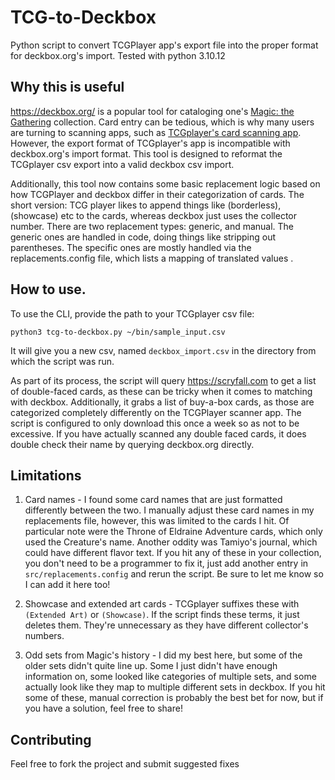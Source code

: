 # TCG-to-Deckbox

Python script to convert TCGPlayer app's export file into the proper format for deckbox.org's import. Tested with python
3.10.12

## Why this is useful

https://deckbox.org/ is a popular tool for cataloging one's [Magic: the Gathering](https://magic.wizards.com/en)
collection. Card entry can be tedious, which is why many users are turning to scanning apps, such
as [TCGplayer's card scanning app](https://app.tcgplayer.com/). However, the export format of TCGplayer's app is
incompatible with deckbox.org's import format. This tool is designed to reformat the TCGplayer csv export into a valid
deckbox csv import.

Additionally, this tool now contains some basic replacement logic based on how TCGPlayer and deckbox differ in their
categorization of cards. The short version: TCG player likes to append things like (borderless), (showcase) etc to the
cards, whereas deckbox just uses the collector number. There are two replacement types: generic, and manual. The generic
ones are handled in code, doing things like stripping out parentheses. The specific ones are mostly handled via the
replacements.config file, which lists a mapping of translated values .

## How to use.

To use the CLI, provide the path to your TCGplayer csv file:

    python3 tcg-to-deckbox.py ~/bin/sample_input.csv

It will give you a new csv, named `deckbox_import.csv` in the directory from which the script was run.

As part of its process, the script will query https://scryfall.com to get a list of double-faced cards, as these can be
tricky when it comes to matching with deckbox. Additionally, it grabs a list of buy-a-box cards, as those are
categorized completely differently on the TCGPlayer scanner app. The script is configured to only download this once a
week so as not to be excessive. If you have actually scanned any double faced cards, it does double check their name by
querying deckbox.org directly.

## Limitations

1. Card names - I found some card names that are just formatted differently between the two. I manually adjust these
   card names in my replacements file, however, this was limited to the cards I hit. Of particular note were the Throne
   of Eldraine Adventure cards, which only used the Creature's name. Another oddity was Tamiyo's journal, which could
   have different flavor text. If you hit any of these in your collection, you don't need to be a programmer to fix it,
   just add another entry in `src/replacements.config` and rerun the script. Be sure to let me know so I can add it here
   too!

2. Showcase and extended art cards - TCGplayer suffixes these with `(Extended Art)` or `(Showcase)`. If the script finds
   these terms, it just deletes them. They're unnecessary as they have different collector's numbers.

3. Odd sets from Magic's history - I did my best here, but some of the older sets didn't quite line up. Some I just
   didn't have enough information on, some looked like categories of multiple sets, and some actually look like they map
   to multiple different sets in deckbox. If you hit some of these, manual correction is probably the best bet for now,
   but if you have a solution, feel free to share!

## Contributing

Feel free to fork the project and submit suggested fixes
